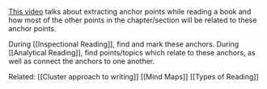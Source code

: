 [This video](https://www.notion.so/Watch-Note-Taking-Basics-Conceptual-Fact-Based-Books-on-YouTube-30118bab5e3a44c5adb93d3ac19077c2) talks about extracting anchor points while reading a book and how most of the other points in the chapter/section will be related to these anchor points.

During [[Inspectional Reading]], find and mark these anchors.
During [[Analytical Reading]], find points/topics which relate to these anchors, as well as connect the anchors to one another.

Related: 
[[Cluster approach to writing]]
[[Mind Maps]]
[[Types of Reading]]